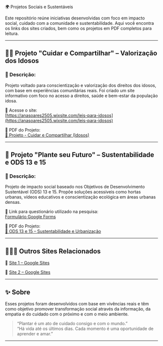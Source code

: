 🌍 Projetos Sociais e Sustentáveis

Este repositório reúne iniciativas desenvolvidas com foco em impacto social, cuidado com a comunidade e sustentabilidade. Aqui você encontra os links dos sites criados, bem como os projetos em PDF completos para leitura.

---

## 👵🏽 Projeto "Cuidar e Compartilhar" – Valorização dos Idosos

### 📎 Descrição:
Projeto voltado para conscientização e valorização dos direitos dos idosos, com base em experiências comunitárias reais. Foi criado um site informativo com foco no acesso a direitos, saúde e bem-estar da população idosa.

🔗 Acesse o site:  
[https://anasoares2505.wixsite.com/leis-para-idosos](https://anasoares2505.wixsite.com/leis-para-idosos)

📄 PDF do Projeto:  
[📘 Projeto - Cuidar e Compartilhar (Idosos)](./Projeto-Idosos.pdf)

---

## 🌱 Projeto "Plante seu Futuro" – Sustentabilidade e ODS 13 e 15

### 📎 Descrição:
Projeto de impacto social baseado nos Objetivos de Desenvolvimento Sustentável (ODS) 13 e 15. Propõe soluções acessíveis como hortas urbanas, vídeos educativos e conscientização ecológica em áreas urbanas densas.

🔗 Link para questionário utilizado na pesquisa:  
[Formulário Google Forms](https://docs.google.com/forms/d/14HAxDdpieVLhwkiyggePx44f5I8JrQlss0JRuyZl4vs/edit)

📄 PDF do Projeto:  
[📗 ODS 13 e 15 – Sustentabilidade e Urbanização](./ODS%20escolhidos%2013%20(Ação%20contra%20a%20mudança%20global%20do%20clima)%20e%2015%20(Vida%20terrestre).%20Importância%20da%20sustentabilidade%20diante%20das%20mudanças%20climáticas%20e%20urbanização%20densa..pdf)

---

## 🧑🏽‍💻 Outros Sites Relacionados

📌 [Site 1 – Google Sites](https://sites.google.com/d/1fW9-Dm5swyyOhyNB8eTtU0S9RwnDtasF/p/16Djqu3PmN7jVqHisM_4t8ulHCOoOFNFF/edit)

📌 [Site 2 – Google Sites](https://sites.google.com/d/19gtlAqL0jRdKJVS0HVIjzD34d2kvD9v1/p/1EjyvUSk5tDIf4Q2NLh5ipOMSooIqFdUo/edit)

---

## ✨ Sobre

Esses projetos foram desenvolvidos com base em vivências reais e têm como objetivo promover transformação social através da informação, da empatia e do cuidado com o próximo e com o meio ambiente.

> “Plantar é um ato de cuidado consigo e com o mundo.”  
> “Há vida até os últimos dias. Cada momento é uma oportunidade de aprender e amar.”

---
